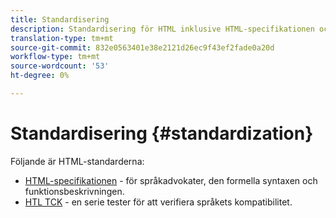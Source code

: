 ```yaml
---
title: Standardisering
description: Standardisering för HTML inklusive HTML-specifikationen och HTL TCK.
translation-type: tm+mt
source-git-commit: 832e0563401e38e2121d26ec9f43ef2fade0a20d
workflow-type: tm+mt
source-wordcount: '53'
ht-degree: 0%

---
```



# Standardisering {#standardization}

Följande är HTML-standarderna:

* [HTML-specifikationen](https://github.com/adobe/htl-spec) - för språkadvokater, den formella syntaxen och funktionsbeskrivningen.
* [HTL TCK](https://github.com/adobe/htl-tck) - en serie tester för att verifiera språkets kompatibilitet.
